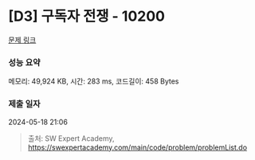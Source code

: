 # [D3] 구독자 전쟁 - 10200 

[문제 링크](https://swexpertacademy.com/main/code/problem/problemDetail.do?contestProbId=AXMCXV_qVgkDFAWv) 

### 성능 요약

메모리: 49,924 KB, 시간: 283 ms, 코드길이: 458 Bytes

### 제출 일자

2024-05-18 21:06



> 출처: SW Expert Academy, https://swexpertacademy.com/main/code/problem/problemList.do